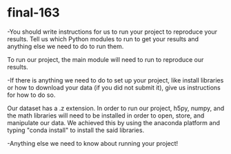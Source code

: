 # final-163

-You should write instructions for us to run your project to reproduce your
results. Tell us which Python modules to run to get your results and anything
else we need to do to run them.

To run our project, the main module will need to run to reproduce our results. 

-If there is anything we need to do to set up your project, like install
libraries or how to download your data (if you did not submit it), give us
instructions for how to do so.

Our dataset has a .z extension. 
In order to run our project, h5py, numpy, and the math libraries will need to be installed in order to open, store, and manipulate our data. We achieved this by using the anaconda platform and typing "conda install" to install the said libraries.

-Anything else we need to know about running your project!
